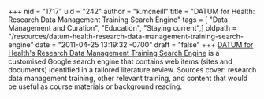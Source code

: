 +++
nid = "1717"
uid = "242"
author = "k.mcneill"
title = "DATUM for Health: Research Data Management Training Search Engine"
tags = [ "Data Management and Curation", "Education", "Staying current",]
oldpath = "/resources/datum-health-research-data-management-training-search-engine"
date = "2011-04-25 13:19:32 -0700"
draft = "false"
+++
[DATUM for Health\'s Research Data Management Training Search
Engine](http://www.google.com/cse/home?cx=000734657432312665985:qb4jguvqyia)
is a customised Google search engine that contains web items (sites and
documents) identified in a tailored literature review. Sources cover:
research data management training, other relevant training, and content
that would be useful as course materials or background reading.
